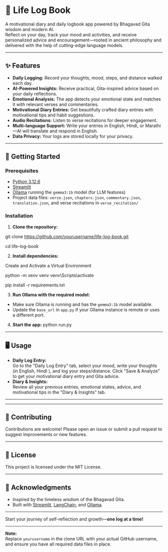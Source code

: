 # 📓 Life Log Book

A motivational diary and daily logbook app powered by Bhagavad Gita wisdom and modern AI.  
Reflect on your day, track your mood and activities, and receive personalized advice and encouragement—rooted in ancient philosophy and delivered with the help of cutting-edge language models.

---

## ✨ Features

- **Daily Logging:** Record your thoughts, mood, steps, and distance walked each day.
- **AI-Powered Insights:** Receive practical, Gita-inspired advice based on your daily reflections.
- **Emotional Analysis:** The app detects your emotional state and matches it with relevant verses and commentaries.
- **Motivational Diary Entries:** Get beautifully crafted diary entries with motivational tips and habit suggestions.
- **Audio Recitations:** Listen to verse recitations for deeper engagement.
- **Multi-language Support:** Write your entries in English, Hindi, or Marathi—AI will translate and respond in English.
- **Data Privacy:** Your logs are stored locally for your privacy.

---

## 🚀 Getting Started

### Prerequisites

- [Python 3.12.6](https://www.python.org/downloads/)
- [Streamlit](https://streamlit.io/)
- [Ollama](https://ollama.com/) running the `gemma3:1b` model (for LLM features)
- Project data files: `verse.json`, `chapters.json`, `commentary.json`, `translation.json`, and verse recitations in `verse_recitation/`

### Installation

1. **Clone the repository:**

git clone https://github.com/yourusername/life-log-book.git

cd life-log-book


2. **Install dependencies:**

Create and Activate a Virtual Environment

python -m venv venv
venv\Scripts\activate

pip install -r requirements.txt


3. **Run Ollama with the required model:**
- Make sure Ollama is running and has the `gemma3:1b` model available.
- Update the `base_url` in `app.py` if your Ollama instance is remote or uses a different port.

4. **Start the app:**
python run.py


---

## 🖥️ Usage

- **Daily Log Entry:**  
Go to the "Daily Log Entry" tab, select your mood, write your thoughts (in English, Hindi ), and log your steps/distance. Click "Save & Analyze" to get your motivational diary entry and Gita advice.
- **Diary & Insights:**  
Review all your previous entries, emotional states, advice, and motivational tips in the "Diary & Insights" tab.

---

---

## 🤝 Contributing

Contributions are welcome! Please open an issue or submit a pull request to suggest improvements or new features.

---

## 📜 License

This project is licensed under the MIT License.

---

## 🙏 Acknowledgments

- Inspired by the timeless wisdom of the Bhagavad Gita.
- Built with [Streamlit](https://streamlit.io/), [LangChain](https://www.langchain.com/), and [Ollama](https://ollama.com/).

---

Start your journey of self-reflection and growth—**one log at a time!**

---

**Note:**  
Replace `yourusername` in the clone URL with your actual GitHub username, and ensure you have all required data files in place.




